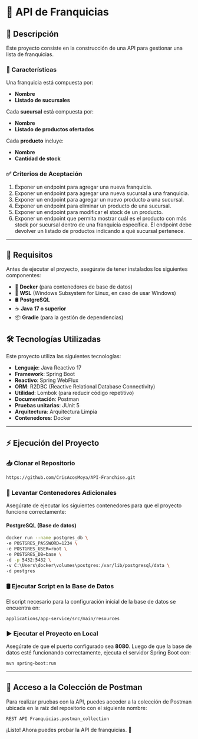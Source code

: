 # 📌 API de Franquicias

## 📖 Descripción
Este proyecto consiste en la construcción de una API para gestionar una lista de franquicias.

### 📌 Características
Una franquicia está compuesta por:
- **Nombre**
- **Listado de sucursales**

Cada **sucursal** está compuesta por:
- **Nombre**
- **Listado de productos ofertados**

Cada **producto** incluye:
- **Nombre**
- **Cantidad de stock**

### ✅ Criterios de Aceptación
1. Exponer un endpoint para agregar una nueva franquicia.
2. Exponer un endpoint para agregar una nueva sucursal a una franquicia.
3. Exponer un endpoint para agregar un nuevo producto a una sucursal.
4. Exponer un endpoint para eliminar un producto de una sucursal.
5. Exponer un endpoint para modificar el stock de un producto.
6. Exponer un endpoint que permita mostrar cuál es el producto con más stock por sucursal dentro de una franquicia específica. El endpoint debe devolver un listado de productos indicando a qué sucursal pertenece.

---

## 🚀 Requisitos
Antes de ejecutar el proyecto, asegúrate de tener instalados los siguientes componentes:

- 🐳 **Docker** (para contenedores de base de datos)
- 🐧 **WSL** (Windows Subsystem for Linux, en caso de usar Windows)
- 🛢️ **PostgreSQL**
- ☕ **Java 17 o superior**
- 📦 **Gradle** (para la gestión de dependencias)

## 🛠️ Tecnologías Utilizadas
Este proyecto utiliza las siguientes tecnologías:

- **Lenguaje**: Java Reactivo 17
- **Framework**: Spring Boot
- **Reactivo**: Spring WebFlux
- **ORM**: R2DBC (Reactive Relational Database Connectivity)
- **Utilidad**: Lombok (para reducir código repetitivo)
- **Documentación**: Postman
- **Pruebas unitarias**: JUnit 5
- **Arquitectura**: Arquitectura Limpia
- **Contenedores**: Docker

---

## ⚡ Ejecución del Proyecto

### 📥 Clonar el Repositorio
```bash
https://github.com/CrisAcosMoya/API-Franchise.git
```

### 🐘 Levantar Contenedores Adicionales
Asegúrate de ejecutar los siguientes contenedores para que el proyecto funcione correctamente:

#### PostgreSQL (Base de datos)
```bash
docker run --name postgres_db \
-e POSTGRES_PASSWORD=1234 \
-e POSTGRES_USER=root \
-e POSTGRES_DB=base \
-d -p 5432:5432 \
-v C:\Users\docker\volumes\postgres:/var/lib/postgresql/data \
-d postgres
```

### 🛢️ Ejecutar Script en la Base de Datos
El script necesario para la configuración inicial de la base de datos se encuentra en:
```
applications/app-service/src/main/resources
```

### ▶️ Ejecutar el Proyecto en Local
Asegúrate de que el puerto configurado sea **8080**. Luego de que la base de datos esté funcionando correctamente, ejecuta el servidor Spring Boot con:
```bash
mvn spring-boot:run
```

---

## 📌 Acceso a la Colección de Postman
Para realizar pruebas con la API, puedes acceder a la colección de Postman ubicada en la raíz del repositorio con el siguiente nombre:
```
REST API Franquicias.postman_collection
```

¡Listo! Ahora puedes probar la API de franquicias. 🚀


